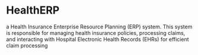 # HealthERP
a Health Insurance Enterprise Resource Planning (ERP) system. This system is responsible for managing health insurance policies, processing claims, and interacting with Hospital Electronic Health Records (EHRs) for efficient claim processing
